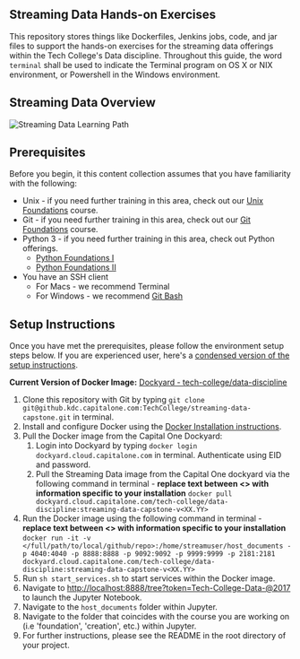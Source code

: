 
## Streaming Data Hands-on Exercises

This repository stores things like Dockerfiles, Jenkins jobs, code, and jar files to support the hands-on exercises for the streaming data offerings within the Tech College's Data discipline.  Throughout this guide, the word `terminal` shall be used to indicate the Terminal program on OS X or NIX environment, or Powershell in the Windows environment.


## Streaming Data Overview

![Streaming Data Learning Path](images/StreamingDataImage.png)

## Prerequisites

Before you begin, it this content collection assumes that you have familiarity with the following:

* Unix - if you need further training in this area, check out our [Unix Foundations](https://capitalone.pathgather.com/content/unix-foundations) course.
* Git - if you need further training in this area, check out our [Git Foundations](https://capitalone.pathgather.com/content/git-foundations) course.
* Python 3 - if you need further training in this area, check out Python offerings.
  * [Python Foundations I](https://capitalone.pathgather.com/content/python-foundation-i)
  * [Python Foundations II](https://capitalone.pathgather.com/content/python-foundation-ii)
* You have an SSH client
  * For Macs - we recommend Terminal
  * For Windows - we recommend [Git Bash](https://git-for-windows.github.io/)


## Setup Instructions
Once you have met the prerequisites, please follow the environment setup steps below.  If you are experienced user, here's a [condensed version of the setup instructions](quickstart.md).

**Current Version of Docker Image:** [Dockyard - tech-college/data-discipline](https://dockyardaws.cloud.capitalone.com/dockyard/#/dashboard/repositoryDetails?imagename=tech-college%2Fdata-discipline)

1. Clone this repository with Git by typing `git clone git@github.kdc.capitalone.com:TechCollege/streaming-data-capstone.git` in terminal.  
1. Install and configure Docker using the [Docker Installation instructions](../../wiki/Docker-Installation).
1. Pull the Docker image from the Capital One Dockyard:
    1. Login into Dockyard by typing `docker login dockyard.cloud.capitalone.com` in terminal.  Authenticate using EID and password.
    1. Pull the Streaming Data image from the Capital One dockyard via the following command in terminal - **replace text between <> with information specific to your installation** `docker pull dockyard.cloud.capitalone.com/tech-college/data-discipline:streaming-data-capstone-v<XX.YY>`
1. Run the Docker image using the following command in terminal - **replace text between <> with information specific to your installation** `docker run -it -v </full/path/to/local/github/repo>:/home/streamuser/host_documents -p 4040:4040 -p 8888:8888 -p 9092:9092 -p 9999:9999 -p 2181:2181 dockyard.cloud.capitalone.com/tech-college/data-discipline:streaming-data-capstone-v<XX.YY>`
1. Run `sh start_services.sh` to start services within the Docker image.
1. Navigate to [http://localhost:8888/tree?token=Tech-College-Data-@2017](http://localhost:8888/tree?token=Tech-College-Data-@2017) to launch the Jupyter Notebook.
1. Navigate to the `host_documents` folder within Jupyter.
1. Navigate to the folder that coincides with the course you are working on (i.e 'foundation', 'creation', etc.) within Jupyter.
1. For further instructions, please see the README in the root directory of your project.
